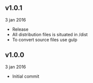 ## v1.0.1
3 jan 2016

* Release
* All distribution files is situated in /dist
* To convert source files use gulp

## v1.0.0
3 jan 2016

* Initial commit